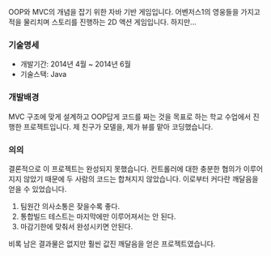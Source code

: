 OOP와 MVC의 개념을 잡기 위한 자바 기반 게임입니다. 어벤저스1의 영웅들을 가지고 적을 물리치며 스토리를 진행하는 2D 액션 게임입니다. 하지만...



### 기술명세

*   개발기간: 2014년 4월 ~ 2014년 6월
*   기술스택: Java





### 개발배경

MVC 구조에 맞게 설계하고 OOP답게 코드를 짜는 것을 목표로 하는 학교 수업에서 진행한 프로젝트입니다. 제 친구가 모델을, 제가 뷰를 맡아 코딩했습니다.



### 의의

결론적으로 이 프로젝트는 완성되지 못했습니다. 컨트롤러에 대한 충분한 협의가 이루어지지 않았기 때문에 두 사람의 코드는 합쳐지지 않았습니다. 이로부터 커다란 깨달음을 얻을 수 있었습니다.

1. 팀원간 의사소통은 잦을수록 좋다.
2. 통합빌드 테스트는 마지막에만 이루어져서는 안 된다.
3. 마감기한에 맞춰서 완성시키면 안된다.

비록 남은 결과물은 없지만 훨씬 값진 깨달음을 얻은 프로젝트였습니다.